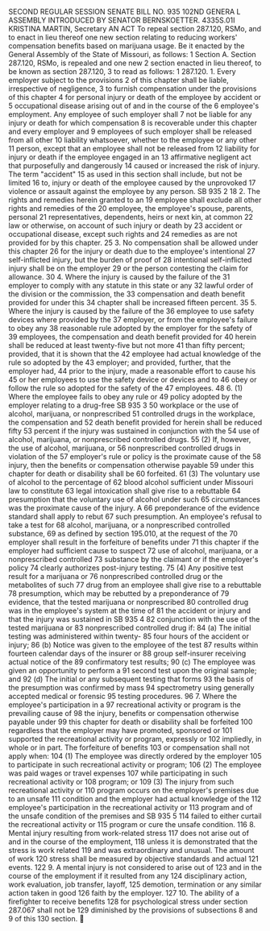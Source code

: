 SECOND REGULAR SESSION
SENATE BILL NO. 935
102ND GENERA L ASSEMBLY
INTRODUCED BY SENATOR BERNSKOETTER.
4335S.01I KRISTINA MARTIN, Secretary
AN ACT
To repeal section 287.120, RSMo, and to enact in lieu thereof one new section relating to reducing
workers' compensation benefits based on marijuana usage.
Be it enacted by the General Assembly of the State of Missouri, as follows:
1 Section A. Section 287.120, RSMo, is repealed and one new
2 section enacted in lieu thereof, to be known as section 287.120,
3 to read as follows:
1 287.120. 1. Every employer subject to the provisions
2 of this chapter shall be liable, irrespective of negligence,
3 to furnish compensation under the provisions of this chapter
4 for personal injury or death of the employee by accident or
5 occupational disease arising out of and in the course of the
6 employee's employment. Any employee of such employer shall
7 not be liable for any injury or death for which compensation
8 is recoverable under this chapter and every employer and
9 employees of such employer shall be released from all other
10 liability whatsoever, whether to the employee or any other
11 person, except that an employee shall not be released from
12 liability for injury or death if the employee engaged in an
13 affirmative negligent act that purposefully and dangerously
14 caused or increased the risk of injury. The term "accident"
15 as used in this section shall include, but not be limited
16 to, injury or death of the employee caused by the unprovoked
17 violence or assault against the employee by any person.
SB 935 2
18 2. The rights and remedies herein granted to an
19 employee shall exclude all other rights and remedies of the
20 employee, the employee's spouse, parents, personal
21 representatives, dependents, heirs or next kin, at common
22 law or otherwise, on account of such injury or death by
23 accident or occupational disease, except such rights and
24 remedies as are not provided for by this chapter.
25 3. No compensation shall be allowed under this chapter
26 for the injury or death due to the employee's intentional
27 self-inflicted injury, but the burden of proof of
28 intentional self-inflicted injury shall be on the employer
29 or the person contesting the claim for allowance.
30 4. Where the injury is caused by the failure of the
31 employer to comply with any statute in this state or any
32 lawful order of the division or the commission, the
33 compensation and death benefit provided for under this
34 chapter shall be increased fifteen percent.
35 5. Where the injury is caused by the failure of the
36 employee to use safety devices where provided by the
37 employer, or from the employee's failure to obey any
38 reasonable rule adopted by the employer for the safety of
39 employees, the compensation and death benefit provided for
40 herein shall be reduced at least twenty-five but not more
41 than fifty percent; provided, that it is shown that the
42 employee had actual knowledge of the rule so adopted by the
43 employer; and provided, further, that the employer had,
44 prior to the injury, made a reasonable effort to cause his
45 or her employees to use the safety device or devices and to
46 obey or follow the rule so adopted for the safety of the
47 employees.
48 6. (1) Where the employee fails to obey any rule or
49 policy adopted by the employer relating to a drug-free
SB 935 3
50 workplace or the use of alcohol, marijuana, or nonprescribed
51 controlled drugs in the workplace, the compensation and
52 death benefit provided for herein shall be reduced fifty
53 percent if the injury was sustained in conjunction with the
54 use of alcohol, marijuana, or nonprescribed controlled drugs.
55 (2) If, however, the use of alcohol, marijuana, or
56 nonprescribed controlled drugs in violation of the
57 employer's rule or policy is the proximate cause of the
58 injury, then the benefits or compensation otherwise payable
59 under this chapter for death or disability shall be
60 forfeited.
61 (3) The voluntary use of alcohol to the percentage of
62 blood alcohol sufficient under Missouri law to constitute
63 legal intoxication shall give rise to a rebuttable
64 presumption that the voluntary use of alcohol under such
65 circumstances was the proximate cause of the injury. A
66 preponderance of the evidence standard shall apply to rebut
67 such presumption. An employee's refusal to take a test for
68 alcohol, marijuana, or a nonprescribed controlled substance,
69 as defined by section 195.010, at the request of the
70 employer shall result in the forfeiture of benefits under
71 this chapter if the employer had sufficient cause to suspect
72 use of alcohol, marijuana, or a nonprescribed controlled
73 substance by the claimant or if the employer's policy
74 clearly authorizes post-injury testing.
75 (4) Any positive test result for a marijuana or
76 nonprescribed controlled drug or the metabolites of such
77 drug from an employee shall give rise to a rebuttable
78 presumption, which may be rebutted by a preponderance of
79 evidence, that the tested marijuana or nonprescribed
80 controlled drug was in the employee's system at the time of
81 the accident or injury and that the injury was sustained in
SB 935 4
82 conjunction with the use of the tested marijuana or
83 nonprescribed controlled drug if:
84 (a) The initial testing was administered within twenty-
85 four hours of the accident or injury;
86 (b) Notice was given to the employee of the test
87 results within fourteen calendar days of the insurer or
88 group self-insurer receiving actual notice of the
89 confirmatory test results;
90 (c) The employee was given an opportunity to perform a
91 second test upon the original sample; and
92 (d) The initial or any subsequent testing that forms
93 the basis of the presumption was confirmed by mass
94 spectrometry using generally accepted medical or forensic
95 testing procedures.
96 7. Where the employee's participation in a
97 recreational activity or program is the prevailing cause of
98 the injury, benefits or compensation otherwise payable under
99 this chapter for death or disability shall be forfeited
100 regardless that the employer may have promoted, sponsored or
101 supported the recreational activity or program, expressly or
102 impliedly, in whole or in part. The forfeiture of benefits
103 or compensation shall not apply when:
104 (1) The employee was directly ordered by the employer
105 to participate in such recreational activity or program;
106 (2) The employee was paid wages or travel expenses
107 while participating in such recreational activity or
108 program; or
109 (3) The injury from such recreational activity or
110 program occurs on the employer's premises due to an unsafe
111 condition and the employer had actual knowledge of the
112 employee's participation in the recreational activity or
113 program and of the unsafe condition of the premises and
SB 935 5
114 failed to either curtail the recreational activity or
115 program or cure the unsafe condition.
116 8. Mental injury resulting from work-related stress
117 does not arise out of and in the course of the employment,
118 unless it is demonstrated that the stress is work related
119 and was extraordinary and unusual. The amount of work
120 stress shall be measured by objective standards and actual
121 events.
122 9. A mental injury is not considered to arise out of
123 and in the course of the employment if it resulted from any
124 disciplinary action, work evaluation, job transfer, layoff,
125 demotion, termination or any similar action taken in good
126 faith by the employer.
127 10. The ability of a firefighter to receive benefits
128 for psychological stress under section 287.067 shall not be
129 diminished by the provisions of subsections 8 and 9 of this
130 section.
